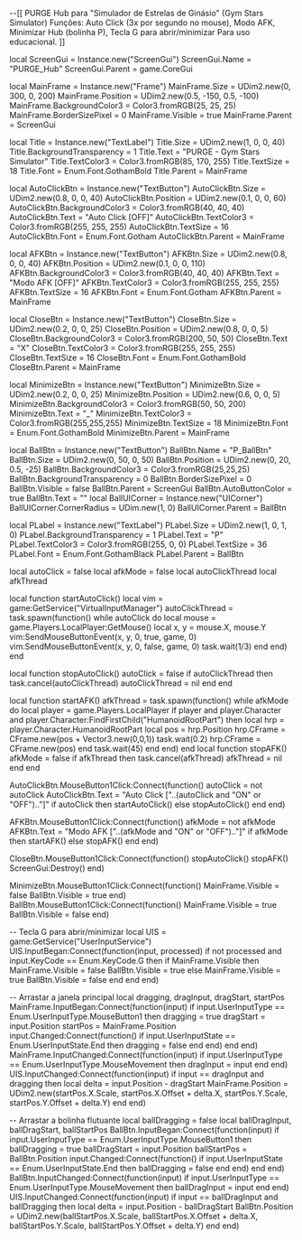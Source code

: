 --[[
  PURGE Hub para "Simulador de Estrelas de Ginásio" (Gym Stars Simulator)
  Funções: Auto Click (3x por segundo no mouse), Modo AFK, Minimizar Hub (bolinha P), Tecla G para abrir/minimizar
  Para uso educacional.
]]

local ScreenGui = Instance.new("ScreenGui")
ScreenGui.Name = "PURGE_Hub"
ScreenGui.Parent = game.CoreGui

local MainFrame = Instance.new("Frame")
MainFrame.Size = UDim2.new(0, 300, 0, 200)
MainFrame.Position = UDim2.new(0.5, -150, 0.5, -100)
MainFrame.BackgroundColor3 = Color3.fromRGB(25, 25, 25)
MainFrame.BorderSizePixel = 0
MainFrame.Visible = true
MainFrame.Parent = ScreenGui

local Title = Instance.new("TextLabel")
Title.Size = UDim2.new(1, 0, 0, 40)
Title.BackgroundTransparency = 1
Title.Text = "PURGE - Gym Stars Simulator"
Title.TextColor3 = Color3.fromRGB(85, 170, 255)
Title.TextSize = 18
Title.Font = Enum.Font.GothamBold
Title.Parent = MainFrame

local AutoClickBtn = Instance.new("TextButton")
AutoClickBtn.Size = UDim2.new(0.8, 0, 0, 40)
AutoClickBtn.Position = UDim2.new(0.1, 0, 0, 60)
AutoClickBtn.BackgroundColor3 = Color3.fromRGB(40, 40, 40)
AutoClickBtn.Text = "Auto Click [OFF]"
AutoClickBtn.TextColor3 = Color3.fromRGB(255, 255, 255)
AutoClickBtn.TextSize = 16
AutoClickBtn.Font = Enum.Font.Gotham
AutoClickBtn.Parent = MainFrame

local AFKBtn = Instance.new("TextButton")
AFKBtn.Size = UDim2.new(0.8, 0, 0, 40)
AFKBtn.Position = UDim2.new(0.1, 0, 0, 110)
AFKBtn.BackgroundColor3 = Color3.fromRGB(40, 40, 40)
AFKBtn.Text = "Modo AFK [OFF]"
AFKBtn.TextColor3 = Color3.fromRGB(255, 255, 255)
AFKBtn.TextSize = 16
AFKBtn.Font = Enum.Font.Gotham
AFKBtn.Parent = MainFrame

local CloseBtn = Instance.new("TextButton")
CloseBtn.Size = UDim2.new(0.2, 0, 0, 25)
CloseBtn.Position = UDim2.new(0.8, 0, 0, 5)
CloseBtn.BackgroundColor3 = Color3.fromRGB(200, 50, 50)
CloseBtn.Text = "X"
CloseBtn.TextColor3 = Color3.fromRGB(255, 255, 255)
CloseBtn.TextSize = 16
CloseBtn.Font = Enum.Font.GothamBold
CloseBtn.Parent = MainFrame

local MinimizeBtn = Instance.new("TextButton")
MinimizeBtn.Size = UDim2.new(0.2, 0, 0, 25)
MinimizeBtn.Position = UDim2.new(0.6, 0, 0, 5)
MinimizeBtn.BackgroundColor3 = Color3.fromRGB(50, 50, 200)
MinimizeBtn.Text = "_"
MinimizeBtn.TextColor3 = Color3.fromRGB(255,255,255)
MinimizeBtn.TextSize = 18
MinimizeBtn.Font = Enum.Font.GothamBold
MinimizeBtn.Parent = MainFrame

local BallBtn = Instance.new("TextButton")
BallBtn.Name = "P_BallBtn"
BallBtn.Size = UDim2.new(0, 50, 0, 50)
BallBtn.Position = UDim2.new(0, 20, 0.5, -25)
BallBtn.BackgroundColor3 = Color3.fromRGB(25,25,25)
BallBtn.BackgroundTransparency = 0
BallBtn.BorderSizePixel = 0
BallBtn.Visible = false
BallBtn.Parent = ScreenGui
BallBtn.AutoButtonColor = true
BallBtn.Text = ""
local BallUICorner = Instance.new("UICorner")
BallUICorner.CornerRadius = UDim.new(1, 0)
BallUICorner.Parent = BallBtn

local PLabel = Instance.new("TextLabel")
PLabel.Size = UDim2.new(1, 0, 1, 0)
PLabel.BackgroundTransparency = 1
PLabel.Text = "P"
PLabel.TextColor3 = Color3.fromRGB(255, 0, 0)
PLabel.TextSize = 36
PLabel.Font = Enum.Font.GothamBlack
PLabel.Parent = BallBtn

local autoClick = false
local afkMode = false
local autoClickThread
local afkThread

local function startAutoClick()
    local vim = game:GetService("VirtualInputManager")
    autoClickThread = task.spawn(function()
        while autoClick do
            local mouse = game.Players.LocalPlayer:GetMouse()
            local x, y = mouse.X, mouse.Y
            vim:SendMouseButtonEvent(x, y, 0, true, game, 0)
            vim:SendMouseButtonEvent(x, y, 0, false, game, 0)
            task.wait(1/3)
        end
    end)
end

local function stopAutoClick()
    autoClick = false
    if autoClickThread then
        task.cancel(autoClickThread)
        autoClickThread = nil
    end
end

local function startAFK()
    afkThread = task.spawn(function()
        while afkMode do
            local player = game.Players.LocalPlayer
            if player and player.Character and player.Character:FindFirstChild("HumanoidRootPart") then
                local hrp = player.Character.HumanoidRootPart
                local pos = hrp.Position
                hrp.CFrame = CFrame.new(pos + Vector3.new(0,0,1))
                task.wait(0.2)
                hrp.CFrame = CFrame.new(pos)
            end
            task.wait(45)
        end
    end)
end
local function stopAFK()
    afkMode = false
    if afkThread then
        task.cancel(afkThread)
        afkThread = nil
    end
end

AutoClickBtn.MouseButton1Click:Connect(function()
    autoClick = not autoClick
    AutoClickBtn.Text = "Auto Click ["..(autoClick and "ON" or "OFF").."]"
    if autoClick then
        startAutoClick()
    else
        stopAutoClick()
    end
end)

AFKBtn.MouseButton1Click:Connect(function()
    afkMode = not afkMode
    AFKBtn.Text = "Modo AFK ["..(afkMode and "ON" or "OFF").."]"
    if afkMode then
        startAFK()
    else
        stopAFK()
    end
end)

CloseBtn.MouseButton1Click:Connect(function()
    stopAutoClick()
    stopAFK()
    ScreenGui:Destroy()
end)

MinimizeBtn.MouseButton1Click:Connect(function()
    MainFrame.Visible = false
    BallBtn.Visible = true
end)
BallBtn.MouseButton1Click:Connect(function()
    MainFrame.Visible = true
    BallBtn.Visible = false
end)

-- Tecla G para abrir/minimizar
local UIS = game:GetService("UserInputService")
UIS.InputBegan:Connect(function(input, processed)
    if not processed and input.KeyCode == Enum.KeyCode.G then
        if MainFrame.Visible then
            MainFrame.Visible = false
            BallBtn.Visible = true
        else
            MainFrame.Visible = true
            BallBtn.Visible = false
        end
    end
end)

-- Arrastar a janela principal
local dragging, dragInput, dragStart, startPos
MainFrame.InputBegan:Connect(function(input)
    if input.UserInputType == Enum.UserInputType.MouseButton1 then
        dragging = true
        dragStart = input.Position
        startPos = MainFrame.Position
        input.Changed:Connect(function()
            if input.UserInputState == Enum.UserInputState.End then
                dragging = false
            end
        end)
    end
end)
MainFrame.InputChanged:Connect(function(input)
    if input.UserInputType == Enum.UserInputType.MouseMovement then
        dragInput = input
    end
end)
UIS.InputChanged:Connect(function(input)
    if input == dragInput and dragging then
        local delta = input.Position - dragStart
        MainFrame.Position = UDim2.new(startPos.X.Scale, startPos.X.Offset + delta.X, startPos.Y.Scale, startPos.Y.Offset + delta.Y)
    end
end)

-- Arrastar a bolinha flutuante
local ballDragging = false
local ballDragInput, ballDragStart, ballStartPos
BallBtn.InputBegan:Connect(function(input)
    if input.UserInputType == Enum.UserInputType.MouseButton1 then
        ballDragging = true
        ballDragStart = input.Position
        ballStartPos = BallBtn.Position
        input.Changed:Connect(function()
            if input.UserInputState == Enum.UserInputState.End then
                ballDragging = false
            end
        end)
    end
end)
BallBtn.InputChanged:Connect(function(input)
    if input.UserInputType == Enum.UserInputType.MouseMovement then
        ballDragInput = input
    end
end)
UIS.InputChanged:Connect(function(input)
    if input == ballDragInput and ballDragging then
        local delta = input.Position - ballDragStart
        BallBtn.Position = UDim2.new(ballStartPos.X.Scale, ballStartPos.X.Offset + delta.X, ballStartPos.Y.Scale, ballStartPos.Y.Offset + delta.Y)
    end
end)
